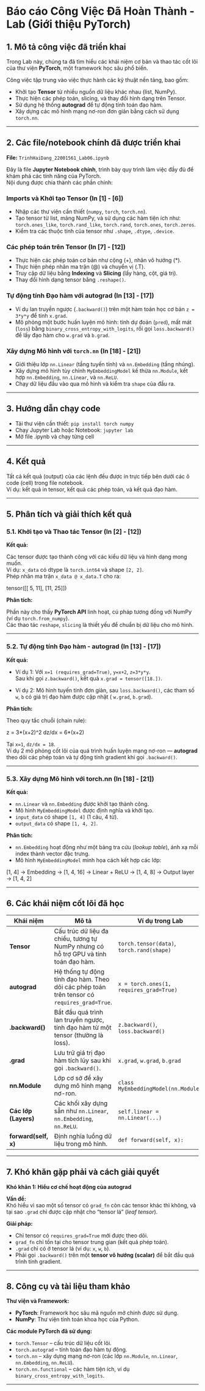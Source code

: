 # Báo cáo Công Việc Đã Hoàn Thành - Lab (Giới thiệu PyTorch)

## 1. Mô tả công việc đã triển khai

Trong Lab này, chúng ta đã tìm hiểu các khái niệm cơ bản và thao tác cốt lõi của thư viện **PyTorch**, một framework học
sâu phổ biến.

Công việc tập trung vào việc thực hành các kỹ thuật nền tảng, bao gồm:

- Khởi tạo **Tensor** từ nhiều nguồn dữ liệu khác nhau (list, NumPy).
- Thực hiện các phép toán, slicing, và thay đổi hình dạng trên Tensor.
- Sử dụng hệ thống **autograd** để tự động tính toán đạo hàm.
- Xây dựng các mô hình mạng nơ-ron đơn giản bằng cách sử dụng `torch.nn`.

---

## 2. Các file/notebook chính đã được triển khai

**File:** `TrinhHaiDang_22001561_Lab06.ipynb`

Đây là file **Jupyter Notebook chính**, trình bày quy trình làm việc đầy đủ để khám phá các tính năng của PyTorch.  
Nội dung được chia thành các phần chính:

### Imports và Khởi tạo Tensor (In [1] - [6])

- Nhập các thư viện cần thiết (`numpy`, `torch`, `torch.nn`).
- Tạo tensor từ list, mảng NumPy, và sử dụng các hàm tiện ích như:
  `torch.ones_like`, `torch.rand_like`, `torch.rand`, `torch.ones`, `torch.zeros`.
- Kiểm tra các thuộc tính của tensor như `.shape`, `.dtype`, `.device`.

### Các phép toán trên Tensor (In [7] - [12])

- Thực hiện các phép toán cơ bản như cộng (+), nhân vô hướng (*).
- Thực hiện phép nhân ma trận (@) và chuyển vị (.T).
- Truy cập dữ liệu bằng **Indexing** và **Slicing** (lấy hàng, cột, giá trị).
- Thay đổi hình dạng tensor bằng `.reshape()`.

### Tự động tính Đạo hàm với autograd (In [13] - [17])

- Ví dụ lan truyền ngược (`.backward()`) trên một hàm toán học cơ bản `z = 3*y*y` để tính `x.grad`.
- Mô phỏng một bước huấn luyện mô hình: tính dự đoán (`pred`), mất mát (`loss`) bằng `binary_cross_entropy_with_logits`,
  rồi gọi `loss.backward()` để lấy đạo hàm cho `w.grad` và `b.grad`.

### Xây dựng Mô hình với `torch.nn` (In [18] - [21])

- Giới thiệu lớp `nn.Linear` (tầng tuyến tính) và `nn.Embedding` (tầng nhúng).
- Xây dựng mô hình tùy chỉnh `MyEmbeddingModel` kế thừa `nn.Module`, kết hợp `nn.Embedding`, `nn.Linear`, và `nn.ReLU`.
- Chạy dữ liệu đầu vào qua mô hình và kiểm tra `shape` của đầu ra.

---

## 3. Hướng dẫn chạy code

- Tải thư viện cần thiết: `pip install torch numpy`
- Chạy Jupyter Lab hoặc Notebook: `jupyter lab`
- Mở file .ipynb và chạy từng cell

---

## 4. Kết quả

Tất cả kết quả (output) của các lệnh đều được in trực tiếp bên dưới các ô code (cell) trong file notebook.  
Ví dụ: kết quả in tensor, kết quả các phép toán, và kết quả đạo hàm.

---

## 5. Phân tích và giải thích kết quả

### 5.1. Khởi tạo và Thao tác Tensor (In [2] - [12])

**Kết quả:**

Các tensor được tạo thành công với các kiểu dữ liệu và hình dạng mong muốn.  
Ví dụ: `x_data` có dtype là `torch.int64` và shape `[2, 2]`.  
Phép nhân ma trận `x_data @ x_data.T` cho ra:

tensor([[ 5, 11],
[11, 25]])

**Phân tích:**

Phần này cho thấy **PyTorch API** linh hoạt, cú pháp tương đồng với NumPy (ví dụ `torch.from_numpy`).  
Các thao tác `reshape`, `slicing` là thiết yếu để chuẩn bị dữ liệu cho mô hình.

---

### 5.2. Tự động tính Đạo hàm - autograd (In [13] - [17])

**Kết quả:**

- Ví dụ 1: Với `x=1 (requires_grad=True)`, `y=x+2`, `z=3*y*y`.  
  Sau khi gọi `z.backward()`, kết quả `x.grad = tensor([18.])`.

- Ví dụ 2: Mô hình tuyến tính đơn giản, sau `loss.backward()`, các tham số `w`, `b` có giá trị đạo hàm được cập nhật (
  `w.grad`, `b.grad`).

**Phân tích:**

Theo quy tắc chuỗi (chain rule):

z = 3*(x+2)^2
dz/dx = 6*(x+2)

Tại `x=1`, `dz/dx = 18`.  
Ví dụ 2 mô phỏng cốt lõi của quá trình huấn luyện mạng nơ-ron — **autograd** theo dõi các phép toán và tự động tính
gradient khi gọi `.backward()`.

---

### 5.3. Xây dựng Mô hình với torch.nn (In [18] - [21])

**Kết quả:**

- `nn.Linear` và `nn.Embedding` được khởi tạo thành công.
- Mô hình `MyEmbeddingModel` được định nghĩa và khởi tạo.
- `input_data` có shape `[1, 4]` (1 câu, 4 từ).
- `output_data` có shape `[1, 4, 2]`.

**Phân tích:**

- `nn.Embedding` hoạt động như một bảng tra cứu (*lookup table*), ánh xạ mỗi index thành vector đặc trưng.
- Mô hình `MyEmbeddingModel` minh họa cách kết hợp các lớp:

[1, 4] → Embedding → [1, 4, 16]
→ Linear + ReLU → [1, 4, 8]
→ Output layer → [1, 4, 2]


---

## 6. Các khái niệm cốt lõi đã học

| Khái niệm            | Mô tả                                                                                      | Ví dụ trong Lab                           |
|----------------------|--------------------------------------------------------------------------------------------|-------------------------------------------|
| **Tensor**           | Cấu trúc dữ liệu đa chiều, tương tự NumPy nhưng có hỗ trợ GPU và tính toán đạo hàm.        | `torch.tensor(data)`, `torch.rand(shape)` |
| **autograd**         | Hệ thống tự động tính đạo hàm. Theo dõi các phép toán trên tensor có `requires_grad=True`. | `x = torch.ones(1, requires_grad=True)`   |
| **.backward()**      | Bắt đầu quá trình lan truyền ngược, tính đạo hàm từ một tensor (thường là loss).           | `z.backward()`, `loss.backward()`         |
| **.grad**            | Lưu trữ giá trị đạo hàm tích lũy sau khi gọi `.backward()`.                                | `x.grad`, `w.grad`, `b.grad`              |
| **nn.Module**        | Lớp cơ sở để xây dựng mô hình mạng nơ-ron.                                                 | `class MyEmbeddingModel(nn.Module)`       |
| **Các lớp (Layers)** | Các khối xây dựng sẵn như `nn.Linear`, `nn.Embedding`, `nn.ReLU`.                          | `self.linear = nn.Linear(...)`            |
| **forward(self, x)** | Định nghĩa luồng dữ liệu trong mô hình.                                                    | `def forward(self, x):`                   |

---

## 7. Khó khăn gặp phải và cách giải quyết

**Khó khăn 1: Hiểu cơ chế hoạt động của autograd**

**Vấn đề:**  
Khó hiểu vì sao một số tensor có `grad_fn` còn các tensor khác thì không, và tại sao `.grad` chỉ được cập nhật cho
“tensor lá” (*leaf tensor*).

**Giải pháp:**

- Chỉ tensor có `requires_grad=True` mới được theo dõi.
- `grad_fn` chỉ tồn tại cho tensor trung gian (kết quả phép toán).
- `.grad` chỉ có ở tensor lá (ví dụ: `x`, `w`, `b`).
- Phải gọi `.backward()` trên một **tensor vô hướng (scalar)** để bắt đầu quá trình tính gradient.

---

## 8. Công cụ và tài liệu tham khảo

**Thư viện và Framework:**

- **PyTorch**: Framework học sâu mã nguồn mở chính được sử dụng.
- **NumPy**: Thư viện tính toán khoa học của Python.

**Các module PyTorch đã sử dụng:**

- `torch.Tensor` – cấu trúc dữ liệu cốt lõi.
- `torch.autograd` – tính toán đạo hàm tự động.
- `torch.nn` – xây dựng mạng nơ-ron (các lớp `nn.Module`, `nn.Linear`, `nn.Embedding`, `nn.ReLU`).
- `torch.nn.functional` – các hàm tiện ích, ví dụ `binary_cross_entropy_with_logits`.

---